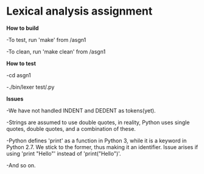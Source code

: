 # Lexical analysis assignment

**How to build**

-To test, run 'make' from /asgn1

-To clean, run 'make clean' from /asgn1

**How to test**

-cd asgn1

-./bin/lexer test/<filename>.py

**Issues**

-We have not handled INDENT and DEDENT as tokens(yet).

-Strings are assumed to use double quotes, in reality, Python uses single quotes, double quotes, and a combination of these.

-Python defines 'print' as a function in Python 3, while it is a keyword in Python 2.7. We stick to the former, thus making it an identifier. Issue arises if using 'print "Hello"' instead of 'print("Hello")'.

-And so on.
